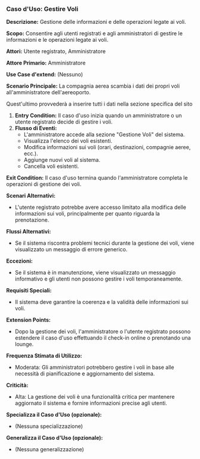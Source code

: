 ### Caso d'Uso: Gestire Voli

**Descrizione:** Gestione delle informazioni e delle operazioni legate ai voli.

**Scopo:** Consentire agli utenti registrati e agli amministratori di gestire le informazioni e le operazioni legate ai voli.

**Attori:** Utente registrato, Amministratore

**Attore Primario:** Amministratore

**Use Case d'extend:** (Nessuno)

**Scenario Principale:** La compagnia aerea scambia i dati dei propri voli all'amministratore dell'aereoporto. 

Quest'ultimo provvederà a inserire tutti i dati nella sezione specifica del sito
1. **Entry Condition:** Il caso d'uso inizia quando un amministratore o un utente registrato decide di gestire i voli.
2. **Flusso di Eventi:**
   - L'amministratore accede alla sezione "Gestione Voli" del sistema.
   - Visualizza l'elenco dei voli esistenti.
   - Modifica informazioni sui voli (orari, destinazioni, compagnie aeree, ecc.).
   - Aggiunge nuovi voli al sistema.
   - Cancella voli esistenti.

**Exit Condition:**
Il caso d'uso termina quando l'amministratore completa le operazioni di gestione dei voli.

**Scenari Alternativi:**
- L'utente registrato potrebbe avere accesso limitato alla modifica delle informazioni sui voli, principalmente per quanto riguarda la prenotazione.

**Flussi Alternativi:**
- Se il sistema riscontra problemi tecnici durante la gestione dei voli, viene visualizzato un messaggio di errore generico.

**Eccezioni:**
- Se il sistema è in manutenzione, viene visualizzato un messaggio informativo e gli utenti non possono gestire i voli temporaneamente.

**Requisiti Speciali:**
- Il sistema deve garantire la coerenza e la validità delle informazioni sui voli.

**Extension Points:**
- Dopo la gestione dei voli, l'amministratore o l'utente registrato possono estendere il caso d'uso effettuando il check-in online o prenotando una lounge.

**Frequenza Stimata di Utilizzo:**
- Moderata: Gli amministratori potrebbero gestire i voli in base alle necessità di pianificazione e aggiornamento del sistema.

**Criticità:**
- Alta: La gestione dei voli è una funzionalità critica per mantenere aggiornato il sistema e fornire informazioni precise agli utenti.

**Specializza il Caso d'Uso (opzionale):**
- (Nessuna specializzazione)

**Generalizza il Caso d'Uso (opzionale):**
- (Nessuna generalizzazione)
